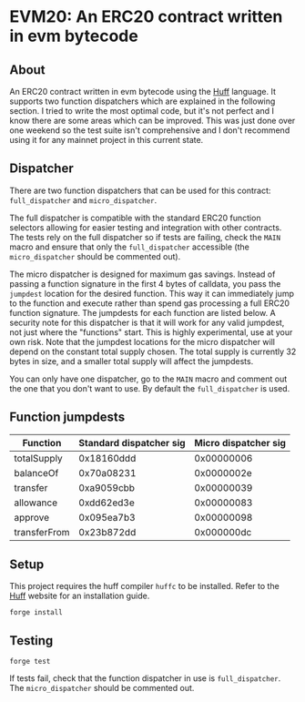 # EVM20: An ERC20 contract written in evm bytecode

## About

An ERC20 contract written in evm bytecode using the [Huff](https://huff.sh/) language. It supports two function dispatchers which are explained in the following section. I tried to write the most optimal code, but it's not perfect and I know there are some areas which can be improved. This was just done over one weekend so the test suite isn't comprehensive and I don't recommend using it for any mainnet project in this current state.

## Dispatcher

There are two function dispatchers that can be used for this contract: `full_dispatcher` and `micro_dispatcher`.

The full dispatcher is compatible with the standard ERC20 function selectors allowing for easier testing and integration with other contracts. The tests rely on the full dispatcher so if tests are failing, check the `MAIN` macro and ensure that only the `full_dispatcher` accessible (the `micro_dispatcher` should be commented out).

The micro dispatcher is designed for maximum gas savings. Instead of passing a function signature in the first 4 bytes of calldata, you pass the `jumpdest` location for the desired function. This way it can immediately jump to the function and execute rather than spend gas processing a full ERC20 function signature. The jumpdests for each function are listed below. A security note for this dispatcher is that it will work for any valid jumpdest, not just where the "functions" start. This is highly experimental, use at your own risk. Note that the jumpdest locations for the micro dispatcher will depend on the constant total supply chosen. The total supply is currently 32 bytes in size, and a smaller total supply will affect the jumpdests.

You can only have one dispatcher, go to the `MAIN` macro and comment out the one that you don't want to use. By default the `full_dispatcher` is used.

## Function jumpdests

| Function     | Standard dispatcher sig | Micro dispatcher sig |
|--------------|-------------------------|----------------------|
| totalSupply  | 0x18160ddd              | 0x00000006           |
| balanceOf    | 0x70a08231              | 0x0000002e           |
| transfer     | 0xa9059cbb              | 0x00000039           |
| allowance    | 0xdd62ed3e              | 0x00000083           |
| approve      | 0x095ea7b3              | 0x00000098           |
| transferFrom | 0x23b872dd              | 0x000000dc           |

## Setup

This project requires the huff compiler `huffc` to be installed. Refer to the [Huff](https://huff.sh/) website for an installation guide.

```
forge install
```

## Testing

```
forge test
```

If tests fail, check that the function dispatcher in use is `full_dispatcher`. The `micro_dispatcher` should be commented out.
